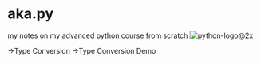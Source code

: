# aka.py
my notes on my advanced python course from scratch
![python-logo@2x](https://user-images.githubusercontent.com/123412972/236702467-4ff7968f-76f0-4e3f-a9c7-b47569161652.png)


->Type Conversion
->Type Conversion Demo

